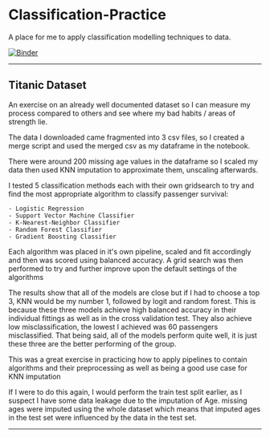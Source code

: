 # Classification-Practice
A place for me to apply classification modelling techniques to data.

[![Binder](https://mybinder.org/badge_logo.svg)](https://mybinder.org/v2/gh/RJBraith/Classification-Practice/HEAD)

---
## Titanic Dataset
An exercise on an already well documented dataset so I can measure my process compared to others and see where my bad habits / areas of strength lie.

The data I downloaded came fragmented into 3 csv files, so I created a merge script and used the merged csv as my dataframe in the notebook.

There were around 200 missing age values in the dataframe so I scaled my data then used KNN imputation to approximate them, unscaling afterwards.

 I tested 5 classification methods each with their own gridsearch to try and find the most appropriate algorithm to classify passenger survival:
    
    - Logistic Regression
    - Support Vector Machine Classifier
    - K-Nearest-Neighbor Classifier
    - Random Forest Classifier
    - Gradient Boosting Classifier

Each algorithm was placed in it's own pipeline, scaled and fit accordingly and then was scored using balanced accuracy. A grid search was then performed to try and further improve upon the default settings of the algorithms

The results show that all of the models are close but if I had to choose a top 3, KNN would be my number 1, followed by logit and random forest.
This is because these three models achieve high balanced accuracy in their individual fittings as well as in the cross validation test. They also achieve low misclassification, the lowest I achieved was 60 passengers misclassified.
That being said, all of the models perform quite well, it is just these three are the better performing of the group.

This was a great exercise in practicing how to apply pipelines to contain algorithms and their preprocessing as well as being a good use case for KNN imputation

If I were to do this again, I would perform the train test split earlier, as I suspect I have some data leakage due to the imputation of Age.
missing ages were imputed using the whole dataset which means that imputed ages in the test set were influenced by the data in the test set.

---
